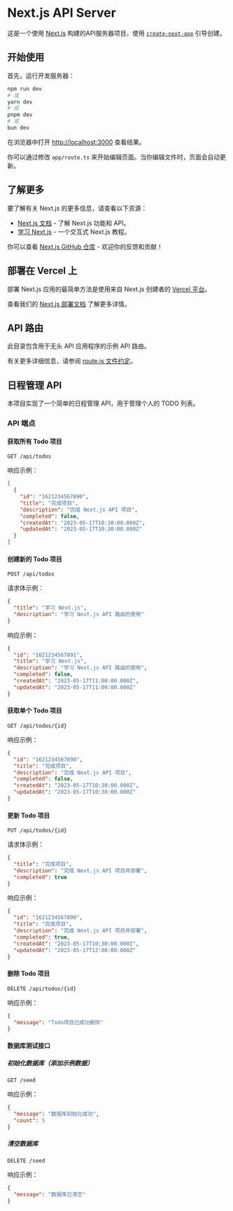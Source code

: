 # Next.js API Server

这是一个使用 [Next.js](https://nextjs.org) 构建的API服务器项目，使用 [`create-next-app`](https://nextjs.org/docs/app/api-reference/create-next-app) 引导创建。

## 开始使用

首先，运行开发服务器：

```bash
npm run dev
# 或
yarn dev
# 或
pnpm dev
# 或
bun dev
```

在浏览器中打开 [http://localhost:3000](http://localhost:3000) 查看结果。

你可以通过修改 `app/route.ts` 来开始编辑页面。当你编辑文件时，页面会自动更新。

## 了解更多

要了解有关 Next.js 的更多信息，请查看以下资源：

- [Next.js 文档](https://nextjs.org/docs) - 了解 Next.js 功能和 API。
- [学习 Next.js](https://nextjs.org/learn) - 一个交互式 Next.js 教程。

你可以查看 [Next.js GitHub 仓库](https://github.com/vercel/next.js) - 欢迎你的反馈和贡献！

## 部署在 Vercel 上

部署 Next.js 应用的最简单方法是使用来自 Next.js 创建者的 [Vercel 平台](https://vercel.com/new?utm_medium=default-template&filter=next.js&utm_source=create-next-app&utm_campaign=create-next-app-readme)。

查看我们的 [Next.js 部署文档](https://nextjs.org/docs/app/building-your-application/deploying) 了解更多详情。

## API 路由

此目录包含用于无头 API 应用程序的示例 API 路由。

有关更多详细信息，请参阅 [route.js 文件约定](https://nextjs.org/docs/app/api-reference/file-conventions/route)。

## 日程管理 API

本项目实现了一个简单的日程管理 API，用于管理个人的 TODO 列表。

### API 端点

#### 获取所有 Todo 项目

```
GET /api/todos
```

响应示例：

```json
[
  {
    "id": "1621234567890",
    "title": "完成项目",
    "description": "完成 Next.js API 项目",
    "completed": false,
    "createdAt": "2023-05-17T10:30:00.000Z",
    "updatedAt": "2023-05-17T10:30:00.000Z"
  }
]
```

#### 创建新的 Todo 项目

```
POST /api/todos
```

请求体示例：

```json
{
  "title": "学习 Next.js",
  "description": "学习 Next.js API 路由的使用"
}
```

响应示例：

```json
{
  "id": "1621234567891",
  "title": "学习 Next.js",
  "description": "学习 Next.js API 路由的使用",
  "completed": false,
  "createdAt": "2023-05-17T11:00:00.000Z",
  "updatedAt": "2023-05-17T11:00:00.000Z"
}
```

#### 获取单个 Todo 项目

```
GET /api/todos/{id}
```

响应示例：

```json
{
  "id": "1621234567890",
  "title": "完成项目",
  "description": "完成 Next.js API 项目",
  "completed": false,
  "createdAt": "2023-05-17T10:30:00.000Z",
  "updatedAt": "2023-05-17T10:30:00.000Z"
}
```

#### 更新 Todo 项目

```
PUT /api/todos/{id}
```

请求体示例：

```json
{
  "title": "完成项目",
  "description": "完成 Next.js API 项目并部署",
  "completed": true
}
```

响应示例：

```json
{
  "id": "1621234567890",
  "title": "完成项目",
  "description": "完成 Next.js API 项目并部署",
  "completed": true,
  "createdAt": "2023-05-17T10:30:00.000Z",
  "updatedAt": "2023-05-17T12:00:00.000Z"
}
```

#### 删除 Todo 项目

```
DELETE /api/todos/{id}
```

响应示例：

```json
{
  "message": "Todo项目已成功删除"
}
```

#### 数据库测试接口

##### 初始化数据库（添加示例数据）

```
GET /seed
```

响应示例：

```json
{
  "message": "数据库初始化成功",
  "count": 5
}
```

##### 清空数据库

```
DELETE /seed
```

响应示例：

```json
{
  "message": "数据库已清空"
}
```
